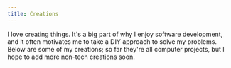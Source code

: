 ```yaml
---
title: Creations
---
```


I love creating things. It's a big part of why I enjoy software development, and it often motivates me to take a DIY approach to solve my problems. Below are some of my creations; so far they're all computer projects, but I hope to add more non-tech creations soon.
